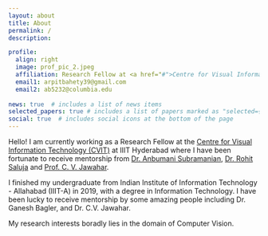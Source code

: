 ```yaml
---
layout: about
title: About
permalink: /
description: 

profile:
  align: right
  image: prof_pic_2.jpeg
  affiliation: Research Fellow at <a href="#">Centre for Visual Information Technology, IIIT Hyderabad</a>
  email1: arpitbahety39@gmail.com 
  email2: ab5232@columbia.edu
  
news: true  # includes a list of news items
selected_papers: true # includes a list of papers marked as "selected={true}"
social: true  # includes social icons at the bottom of the page
---
```


Hello! I am currently working as a Research Fellow at the [Centre for Visual Information Technology (CVIT)](http://cvit.iiit.ac.in/) at IIIT Hyderabad where I have been fortunate to receive mentorship from  [Dr. Anbumani Subramanian](https://sites.google.com/view/anbumani/home?authuser=0), [Dr. Rohit Saluja](https://www.cse.iitb.ac.in/~rohitsaluja/) and [Prof. C. V. Jawahar](https://faculty.iiit.ac.in/~jawahar/).

I finished my undergraduate from Indian Institute of Information Technology - Allahabad (IIIT-A) in 2019, with a degree in Information Technology. I have been lucky to receive mentorship by some amazing people including Dr. Ganesh Bagler, and Dr. C.V. Jawahar. 

My research interests boradly lies in the domain of Computer Vision.
